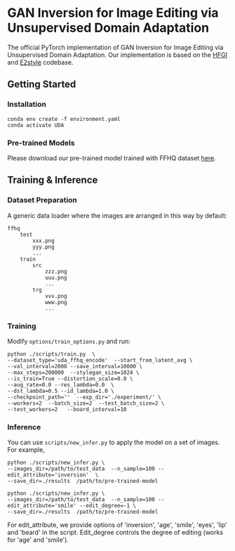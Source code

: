 # GAN Inversion for Image Editing via Unsupervised Domain Adaptation
The official PyTorch implementation of GAN Inversion for Image Editing via Unsupervised Domain Adaptation. Our implementation is based on the [HFGI](https://github.com/Tengfei-Wang/HFGI) and [E2style](https://github.com/wty-ustc/e2style) codebase.
## Getting Started

### Installation

```
conda env create -f environment.yaml
conda activate UDA
```

### Pre-trained Models
Please download our pre-trained model trained with FFHQ dataset [here](https://drive.google.com/file/d/1r0_sNKyAqkGRwY0ghyj9mgwYswyFKXKB/view?usp=sharing).

## Training & Inference
###  Dataset Preparation
A generic data loader where the images are arranged in this way by default:
```
ffhq
    test
        xxx.png
        yyy.png
        ...
    train
        src
            zzz.png
            uuu.png    
            ...
        trg
            vvv.png
            www.png
            ...

```
### Training
Modify  `options/train_options.py` and run:
```
python ./scripts/train.py  \
--dataset_type='uda_ffhq_encode'  --start_from_latent_avg \
--val_interval=2000 --save_interval=10000 \
--max_steps=200000  --stylegan_size=1024 \
--is_train=True --distortion_scale=0.0 \
--aug_rate=0.0 --res_lambda=0.0  \
--dst_lambda=0.5 --id_lambda=1.0 \
--checkpoint_path=''  --exp_dir='./experiment/' \
--workers=2  --batch_size=2  --test_batch_size=2 \
--test_workers=2   --board_interval=10
```
### Inference
You can use `scripts/new_infer.py` to apply the model on a set of images.
For example,
```
python ./scripts/new_infer.py \
--images_dir=/path/to/test_data  --n_sample=100 --edit_attribute='inversion'  \
--save_dir=./results  /path/to/pre-trained-model
```

```
python ./scripts/new_infer.py \
--images_dir=/path/to/test_data  --n_sample=100 --edit_attribute='smile' --edit_degree=-1 \
--save_dir=./results  /path/to/pre-trained-model
```

For edit_attribute,	we provide options of 'inversion', 'age', 'smile', 'eyes', 'lip' and 'beard' in the script. Edit_degree	controls the degree of editing (works for 'age' and 'smile').